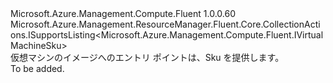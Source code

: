 <Type Name="IVirtualMachineSkus" FullName="Microsoft.Azure.Management.Compute.Fluent.IVirtualMachineSkus">
  <TypeSignature Language="C#" Value="public interface IVirtualMachineSkus : Microsoft.Azure.Management.ResourceManager.Fluent.Core.CollectionActions.ISupportsListing&lt;Microsoft.Azure.Management.Compute.Fluent.IVirtualMachineSku&gt;" />
  <TypeSignature Language="ILAsm" Value=".class public interface auto ansi abstract IVirtualMachineSkus implements class Microsoft.Azure.Management.ResourceManager.Fluent.Core.CollectionActions.ISupportsListing`1&lt;class Microsoft.Azure.Management.Compute.Fluent.IVirtualMachineSku&gt;" />
  <TypeSignature Language="DocId" Value="T:Microsoft.Azure.Management.Compute.Fluent.IVirtualMachineSkus" />
  <TypeSignature Language="VB.NET" Value="Public Interface IVirtualMachineSkus&#xA;Implements ISupportsListing(Of IVirtualMachineSku)" />
  <TypeSignature Language="F#" Value="type IVirtualMachineSkus = interface&#xA;    interface ISupportsListing&lt;IVirtualMachineSku&gt;" />
  <AssemblyInfo>
    <AssemblyName>Microsoft.Azure.Management.Compute.Fluent</AssemblyName>
    <AssemblyVersion>1.0.0.60</AssemblyVersion>
  </AssemblyInfo>
  <Interfaces>
    <Interface>
      <InterfaceName>Microsoft.Azure.Management.ResourceManager.Fluent.Core.CollectionActions.ISupportsListing&lt;Microsoft.Azure.Management.Compute.Fluent.IVirtualMachineSku&gt;</InterfaceName>
    </Interface>
  </Interfaces>
  <Docs>
    <summary>
            仮想マシンのイメージへのエントリ ポイントは、Sku を提供します。
            </summary>
    <remarks>To be added.</remarks>
  </Docs>
  <Members />
</Type>